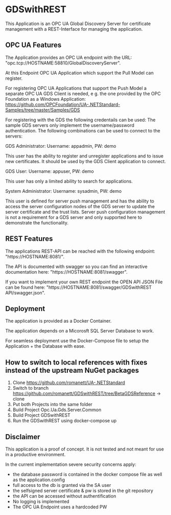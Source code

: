 # GDSwithREST

This Application is an OPC UA Global Discovery Server for certificate management with a REST-Interface for managing the application.

## OPC UA Features

The Application provides an OPC UA endpoint with the URL: "opc.tcp://HOSTNAME:58810/GlobalDiscoveryServer".

At this Endpoint OPC UA Application which support the Pull Model can register.

For registering OPC UA Applications that support the Push Model a separate OPC UA GDS Client is needed, e g. the one provided by the OPC Foundation as a Windows Application:
https://github.com/OPCFoundation/UA-.NETStandard-Samples/tree/master/Samples/GDS

For registering with the GDS the following credentails can be used:
The sample GDS servers only implement the username/password authentication. The following combinations can be used to connect to the servers:

GDS Administrator:
Username: appadmin, PW: demo

This user has the ability to register and unregister applications and to issue new certificates. It should be used by the GDS Client application to connect.

GDS User:
Username: appuser, PW: demo

This user has only a limited ability to search for applications.

System Administrator:
Username: sysadmin, PW: demo

This user is defined for server push management and has the ability to access the server configuration nodes of the GDS server to update the server certificate and the trust lists. Server push configuration management is not a requirement for a GDS server and only supported here to demonstrate the functionality.

## REST Features

The applications REST-API can be reached with the following endpoint: "https://HOSTNAME:8081/".

The API is documented with swagger so you can find an interactive documentation here: "https://HOSTNAME:8081/swagger".

If you want to implement your own REST endpoint the OPEN API JSON File can be found here: "https://HOSTNAME:8081/swagger/GDSwithREST API/swagger.json".

## Deployment

The application is provided as a Docker Container.

The application depends on a Micorosft SQL Server Database to work.

For seamless deployment use the Docker-Compose file to setup the Application + the Database with ease.

## How to switch to local references with fixes instead of the upstream NuGet packages

1. Clone https://github.com/romanett/UA-.NETStandard
2. Switch to branch https://github.com/romanett/GDSwithREST/tree/BetaGDSReference -> clone
3. Put both Projects into the same folder
5. Build Project Opc.Ua.Gds.Server.Common
6. Build Project GDSwithREST
7. Run the GDSwithREST using docker-compose up

## Disclaimer

This application is a proof of concept.
It is not tested and not meant for use in a productive environment.

In the current implementation severe security concerns apply:
 - the database password is contained in the docker compose file as well as the application.config
 - full access to the db is granted via the SA user
 - the selfsigned server certificate & pw is stored in the git repository
 - the API can be accessed without authentification
 - No logging is implemented
 - The OPC UA Endpoint uses a hardcoded PW


